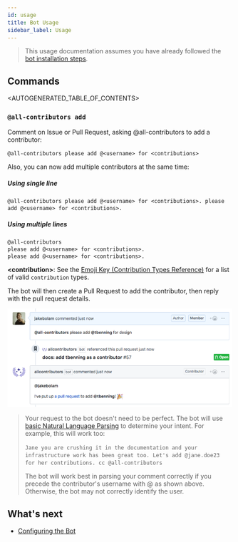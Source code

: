 ```yaml
---
id: usage
title: Bot Usage
sidebar_label: Usage
---
```


> This usage documentation assumes you have already followed the [bot installation steps](https://github.com/all-contributors/all-contributors/blob/master/docs/bot/installation.md).

## Commands

<AUTOGENERATED_TABLE_OF_CONTENTS>

### `@all-contributors add`

Comment on Issue or Pull Request, asking @all-contributors to add a contributor:

```plaintext
@all-contributors please add @<username> for <contributions>
```

Also, you can now add multiple contributors at the same time:

##### Using single line

```plaintext
@all-contributors please add @<username> for <contributions>. please add @<username> for <contributions>.
```

##### Using multiple lines

```plaintext
@all-contributors
please add @<username> for <contributions>. 
please add @<username> for <contributions>.
```

**\<contribution>**: See the [Emoji Key (Contribution Types Reference)](https://github.com/all-contributors/all-contributors/blob/master/docs/emoji-key.md) for a list of valid `contribution` types.

The bot will then create a Pull Request to add the contributor, then reply with the pull request details.

![](CONTRIBUTING-assets/2022-12-21-15-22-48-image.png)

> Your request to the bot doesn't need to be perfect. The bot will use [basic Natural Language Parsing](https://github.com/all-contributors/app/blob/master/lib/parse-comment.js) to determine your intent.
> For example, this will work too:
> 
> `Jane you are crushing it in the documentation and your infrastructure work has been great too. Let's add @jane.doe23 for her contributions. cc @all-contributors`
> 
> The bot will work best in parsing your comment correctly if you precede the contributor's username with @ as shown above. Otherwise, the bot may not correctly identify the user.

## What's next

- [Configuring the Bot](https://allcontributors.org/docs/en/bot/configuration)
